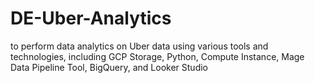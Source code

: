 # DE-Uber-Analytics
to perform data analytics on Uber data using various tools and technologies, including GCP Storage, Python, Compute Instance, Mage Data Pipeline Tool, BigQuery, and Looker Studio

